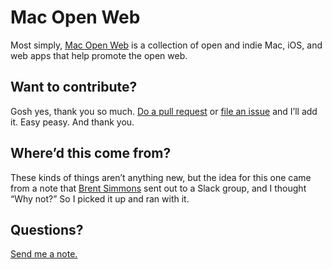 # Mac Open Web

Most simply, [Mac Open Web](https://macopenweb.com) is a collection of open and indie Mac, iOS, and web apps that help promote the open web. 

## Want to contribute?

Gosh yes, thank you so much. [Do a pull request](https://github.com/good/openweb/pulls) or [file an issue](https://github.com/good/openweb/pulls) and I’ll add it. Easy peasy. And thank you.

## Where’d this come from? 

These kinds of things aren’t anything new, but the idea for this one came from a note that [Brent Simmons](https://inessential.com/) sent out to a Slack group, and I thought “Why not?” So I picked it up and ran with it. 

## Questions?

[Send me a note.](http://begoodnotbad.com/contact)

